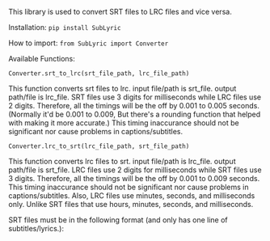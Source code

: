 This library is used to convert SRT files to LRC files and vice versa.

Installation: 
`pip install SubLyric`

How to import:
`from SubLyric import Converter`


Available Functions:

`Converter.srt_to_lrc(srt_file_path, lrc_file_path)`

This function converts srt files to lrc.
input file/path is srt_file. output path/file is lrc_file.
SRT files use 3 digits for milliseconds while LRC files use 2 digits.
Therefore, all the timings will be the off by 0.001 to 0.005 seconds. 
(Normally it'd be 0.001 to 0.009, But there's a rounding function that helped with making it more accurate.)
This timing inaccurance should not be significant nor cause problems in captions/subtitles.

`Converter.lrc_to_srt(lrc_file_path, srt_file_path)`

This function converts lrc files to srt.
input file/path is lrc_file. output path/file is srt_file.
LRC files use 2 digits for milliseconds while SRT files use 3 digits. 
Therefore, all the timings will be the off by 0.001 to 0.009 seconds.
This timing inaccurance should not be significant nor cause problems in captions/subtitles.
Also, LRC files use minutes, seconds, and milliseconds only. Unlike SRT files that use hours, minutes, seconds, and milliseconds.


SRT files must be in the following format (and only has one line of subtitles/lyrics.):
